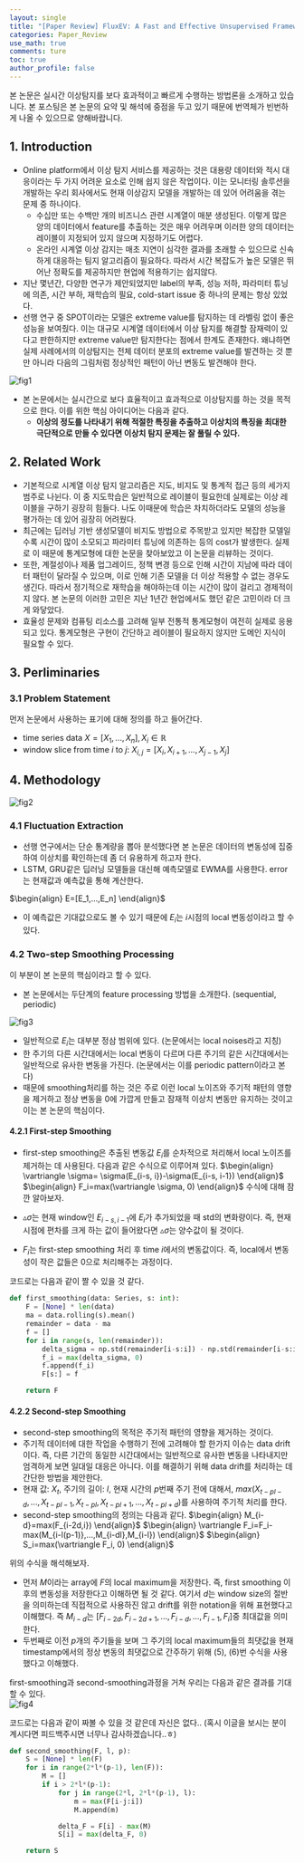 ```yaml
---
layout: single
title: "[Paper Review] FluxEV: A Fast and Effective Unsupervised Framework Time-series Anomaly Detection(WSDM, 2021)"
categories: Paper_Review
use_math: true
comments: ture
toc: true
author_profile: false
---
```


본 논문은 실시간 이상탐지를 보다 효과적이고 빠르게 수행하는 방법론을 소개하고 있습니다. 본 포스팅은 본 논문의 요약 및 해석에 중점을 두고 있기 때문에 번역체가 빈번하게 나올 수 있으므로 양해바랍니다. 


## 1. Introduction
* Online platform에서 이상 탐지 서비스를 제공하는 것은 대용량 데이터와 적시 대응이라는 두 가지 어려운 요소로 인해 쉽지 않은 작업이다. 이는 모니터링 솔루션을 개발하는 우리 회사에서도 현재 이상감지 모델을 개발하는 데 있어 어려움을 겪는 문제 중 하나이다.  
    *  수십만 또는 수백만 개의 비즈니스 관련 시계열이 매분 생성된다. 이렇게 많은 양의 데이터에서 feature를 추출하는 것은 매우 어려우며 이러한 양의 데이터는 레이블이 지정되어 있지 않으며 지정하기도 어렵다.
    * 온라인 시계열 이상 감지는 매초 지연이 심각한 결과를 초래할 수 있으므로 신속하게 대응하는 팀지 알고리즘이 필요하다. 따라서 시간 복잡도가 높은 모델은 뛰어난 정확도를 제공하지만 현업에 적용하기는 쉽지않다.
* 지난 몇년간, 다양한 연구가 제안되었지만 label의 부족, 성능 저하, 파라미터 튜닝에 의존, 시간 부하, 재학습의 필요, cold-start issue 중 하나의 문제는 항상 있었다.
* 선행 연구 중 SPOT이라는 모델은 extreme value를 탐지하는 데 라벨링 없이 좋은 성능을 보여줬다. 이는 대규모 시계열 데이터에서 이상 탐지를 해결할 잠재력이 있다고 판한하지만 extreme value만 탐지한다는 점에서 한계도 존재한다. 왜냐하면 실제 사례에서의 이상탐지는 전체 데이터 분포의 extreme value를 발견하는 것 뿐만 아니라 다음의 그림처럼 정상적인 패턴이 아닌 변동도 발견해야 한다.

![fig1]({{site.url}}/images/2023-02-18-anomaly_paper/fig1.png)

* 본 논문에서는 실시간으로 보다 효율적이고 효과적으로 이상탐지를 하는 것을 목적으로 한다. 이를 위한 핵심 아이디어는 다음과 같다.
    * **이상의 정도를 나타내기 위해 적절한 특징을 추출하고 이상치의 특징을 최대한 극단적으로 만들 수 있다면 이상치 탐지 문제는 잘 풀릴 수 있다.**

## 2. Related Work
* 기본적으로 시계열 이상 탐지 알고리즘은 지도, 비지도 및 통계적 접근 등의 세가지 범주로 나뉜다. 이 중 지도학습은 일반적으로 레이블이 필요한데 실제로는 이상 레이블을 구하기 굉장히 힘들다. 나도 이때문에 학습은 차치하더라도 모델의 성능을 평가하는 데 있어 굉장히 어려웠다.
* 최근에는 딥러닝 기반 생성모델이 비지도 방법으로 주목받고 있지만 복잡한 모델일수록 시간이 많이 소모되고 파라미터 튜닝에 의존하는 등의 cost가 발생한다. 실제로 이 때문에 통계모형에 대한 논문을 찾아보았고 이 논문을 리뷰하는 것이다.
* 또한, 계절성이나 제품 업그레이드, 정책 변경 등으로 인해 시간이 지남에 따라 데이터 패턴이 달라질 수 있으며, 이로 인해 기존 모델을 더 이상 적용할 수 없는 경우도 생긴다. 따라서 정기적으로 재학습을 해야하는데 이는 시간이 많이 걸리고 경제적이지 않다. 본 논문의 이러한 고민은 지난 1년간 현업에서도 했던 같은 고민이라 더 크게 와닿았다.
* 효율성 문제와 컴퓨팅 리소스를 고려해 일부 전통적 통계모형이 여전히 실제로 응용되고 있다. 통계모형은 구현이 간단하고 레이블이 필요하지 않지만 도메인 지식이 필요할 수 있다.

## 3. Perliminaries
### 3.1 Problem Statement
먼저 논문에서 사용하는 표기에 대해 정의를 하고 들어간다.
* time series data $X=[X_1, ..., X_n], X_i \in \mathbb{R}$
* window slice from time $i$ to $j$: $X_{i,j}=[X_i,X_{i+1},...,X_{j-1},X_j]$

## 4. Methodology
![fig2]({{site.url}}/images/2023-02-18-anomaly_paper/fig2.png)
### 4.1 Fluctuation Extraction
* 선행 연구에서는 단순 통계량을 뽑아 분석했다면 본 논문은 데이터의 변동성에 집중하여 이상치를 확인하는데 좀 더 유용하게 하고자 한다.
* LSTM, GRU같은 딥러닝 모델들을 대신해 예측모델로 EWMA를 사용한다.
error는 현재값과 예측값을 통해 계산한다.

$\begin{align} E=[E_1,...,E_n] \end{align}$

* 이 예측값은 기대값으로도 볼 수 있기 때문에 $E_i$는 $i$시점의 local 변동성이라고 할 수 있다.

### 4.2 Two-step Smoothing Processing
이 부분이 본 논문의 핵심이라고 할 수 있다.
* 본 논문에서는 두단계의 feature processing 방법을 소개한다. (sequential, periodic)

![fig3]({{site.url}}/images/2023-02-18-anomaly_paper/fig3.png)

* 일반적으로 $E_i$는 대부분 정삼 범위에 있다. (논문에서는 local noises라고 지칭)
* 한 주기의 다른 시간대에서는 local 변동이 다르며 다른 주기의 같은 시간대에서는 일반적으로 유사한 변동을 가진다. (논문에서는 이를 periodic pattern이라고 본다)
* 때문에 smoothing처리를 하는 것은 주로 이런 local 노이즈와 주기적 패턴의 영향을 제거하고 정상 변동을 0에 가깝게 만들고 잠재적 이상치 변동만 유지하는 것이고 이는 본 논문의 핵심이다.

#### 4.2.1 First-step Smoothing
* first-step smoothing은 추출된 변동값 $E_i$를 순차적으로 처리해서 local 노이즈를 제거하는 데 사용된다. 다음과 같은 수식으로 이루어져 있다.
$\begin{align} \vartriangle \sigma= \sigma(E_{i-s, i})-\sigma(E_{i-s, i-1})
\end{align}$
$\begin{align} F_i=max(\vartriangle \sigma, 0)
\end{align}$
수식에 대해 잠깐 알아보자.

* $\vartriangle \sigma$는 현재 window인 $E_{i-s,i-1}$에 $E_i$가 추가되었을 때 std의 변화량이다. 즉, 현재 시점에 편차를 크게 하는 값이 들어왔다면 $\vartriangle \sigma$는 양수값이 될 것이다.
* $F_i$는 first-step smoothing 처리 후 time $i$에서의 변동값이다. 즉, local에서 변동성이 작은 값들은 0으로 처리해주는 과정이다.

코드로는 다음과 같이 짤 수 있을 것 같다.

```python
def first_smoothing(data: Series, s: int):
    F = [None] * len(data)
    ma = data.rolling(s).mean()
    remainder = data - ma
    f = []
    for i in range(s, len(remainder)):
        delta_sigma = np.std(remainder[i-s:i]) - np.std(remainder[i-s:i-1])
        f_i = max(delta_sigma, 0)
        f.append(f_i)
        F[s:] = f

    return F
```

#### 4.2.2 Second-step Smoothing
* second-step smoothing의 목적은 주기적 패턴의 영향을 제거하는 것이다.
* 주기적 데이터에 대한 작업을 수행하기 전에 고려해야 할 한가지 이슈는 data drift이다. 즉, 다른 기간의 동일한 시간대에서는 일반적으로 유사한 변동을 나타내지만 엄격하게 보면 일대일 대응은 아니다. 이를 해결하기 위해 data drift를 처리하는 데 간단한 방법을 제안한다.
* 현재 값: $X_t$, 주기의 길이: $l$, 현재 시간의 $p$번째 주기 전에 대해서, $max(X_{t-pl-d},..., X_{t-pl-1}, X_{t-pl},X_{t-pl+1},...,X_{t-pl+d})$를 사용하여 주기적 처리를 한다.
* second-step smoothing의 정의는 다음과 같다.
$\begin{align}  M_{i-d}=max(F_{i-2d,i}) \end{align}$
$\begin{align} \vartriangle F_i=F_i-max(M_{i-l(p-1)},...,M_{i-dl},M_{i-l}) \end{align}$
$\begin{align} S_i=max(\vartriangle F_i, 0) \end{align}$

위의 수식을 해석해보자.

* 먼저 $M$이라는 array에 $F$의 local maximum을 저장한다. 즉, first smoothing 이후의 변동성을 저장한다고 이해하면 될 것 같다. 여기서 $d$는 window size의 절반을 의미하는데 직접적으로 사용하진 않고 drift를 위한 notation을 위해 표현했다고 이해했다. 즉 $M_{i-d}$는 $[F_{i-2d}, F_{i-2d+1},..., F_{i-d},..., F_{i-1}, F_i]$중 최대값을 의미한다.
* 두번째로 이전 $p$개의 주기들을 보며 그 주기의 local maximum들의 최댓값을 현재 timestamp에서의 정상 변동의 최댓값으로 간주하기 위해 (5), (6)번 수식을 사용했다고 이해했다.

first-smoothing과 second-smoothing과정을 거쳐 우리는 다음과 같은 결과를 기대할 수 있다.  
![fig4]({{site.url}}/images/2023-02-18-anomaly_paper/fig4.png)

코드로는 다음과 같이 짜볼 수 있을 것 같은데 자신은 없다.. (혹시 이글을 보시는 분이 계시다면 피드백주시면 너무나 감사하겠습니다..ㅎ)
```python
def second_smoothing(F, l, p):
    S = [None] * len(F)
    for i in range(2*l*(p-1), len(F)):
        M = []
        if i > 2*l*(p-1):
            for j in range(2*l, 2*l*(p-1), l):
                m = max(F[i-j:i])
                M.append(m)

            delta_F = F[i] - max(M)
            S[i] = max(delta_F, 0)

    return S
```
